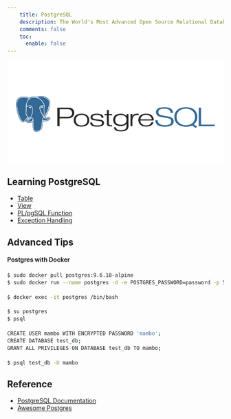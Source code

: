 ```yaml
---
    title: PostgreSQL
    description: The World's Most Advanced Open Source Relational Database
    comments: false
    toc:
      enable: false
---
```


![](/images/logo/postgres.png#compact)

## Learning PostgreSQL

- [Table](table)
- [View](view)
- [PL/pgSQL Function](plpgsql)
- [Exception Handling](exception-handling)

## Advanced Tips

#### Postgres with Docker
```sh
$ sudo docker pull postgres:9.6.18-alpine
$ sudo docker run --name postgres -d -e POSTGRES_PASSWORD=password -p 5432:5432 postgres:9.6.18-alpine

$ docker exec -it postgres /bin/bash

$ su postgres
$ psql

CREATE USER mambo WITH ENCRYPTED PASSWORD 'mambo';
CREATE DATABASE test_db;
GRANT ALL PRIVILEGES ON DATABASE test_db TO mambo;

$ psql test_db -U mambo
```







## Reference
- [PostgreSQL Documentation](https://www.postgresql.org/docs/current/index.html)  
- [Awesome Postgres](https://github.com/dhamaniasad/awesome-postgres)  
